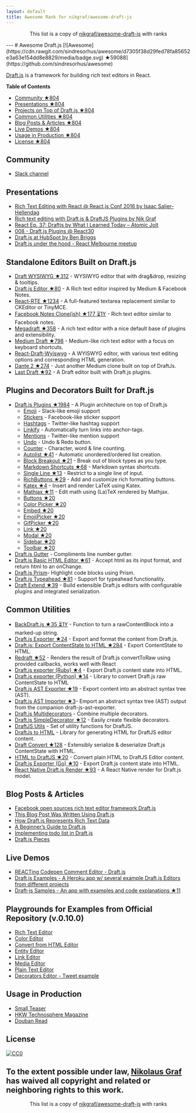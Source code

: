 ```yaml
---
layout: default
title: Awesome Rank for nikgraf/awesome-draft-js
---
```


<p align="center">
	This list is a copy of <a href="https://github.com/nikgraf/awesome-draft-js">nikgraf/awesome-draft-js</a> with ranks
</p>
---
# Awesome Draft.js [![Awesome](https://cdn.rawgit.com/sindresorhus/awesome/d7305f38d29fed78fa85652e3a63e154dd8e8829/media/badge.svg) ★59088](https://github.com/sindresorhus/awesome)

[Draft.js](https://facebook.github.io/draft-js/) is a framework for building rich text editors in React.

**Table of Contents**

- [Community ★804](https://github.com/nikgraf/awesome-draft-js#community)
- [Presentations ★804](https://github.com/nikgraf/awesome-draft-js#presentations)
- [Projects on Top of Draft.js ★804](https://github.com/nikgraf/awesome-draft-js#standalone-editors-built-on-draftjs)
- [Common Utilities ★804](https://github.com/nikgraf/awesome-draft-js#common-utilities)
- [Blog Posts & Articles ★804](https://github.com/nikgraf/awesome-draft-js#blog-posts--articles)
- [Live Demos ★804](https://github.com/nikgraf/awesome-draft-js#live-demos)
- [Usage in Production ★804](https://github.com/nikgraf/awesome-draft-js#usage-in-production)
- [License ★804](https://github.com/nikgraf/awesome-draft-js#license)

## Community

* [Slack channel](https://draftjs.herokuapp.com/)

## Presentations
* [Rich Text Editing with React @ React.js Conf 2016 by Isaac Salier-Hellendag ](https://www.youtube.com/watch?v=feUYwoLhE_4)
* [Rich text editing with Draft.js & DraftJS Plugins by Nik Graf](https://www.youtube.com/watch?v=gxNuHZXZMgs)
* [React Ep. 37: Draftjs by What I Learned Today – Atomic Jolt](https://www.youtube.com/watch?v=0k9suXgCtTA)
* [008 - Draft.js Plugins @ React30](https://www.youtube.com/watch?v=w-PqnpMizcQ)
* [Draft.js at HubSpot by Ben Briggs](http://product.hubspot.com/blog/tech-talk-at-night-react-meetup)
* [Draft.js under the hood - React Melbourne meetup](https://www.youtube.com/watch?feature=player_embedded&v=vOZAO3jFSHI)

## Standalone Editors Built on Draft.js

* [Draft WYSIWYG ★312](https://github.com/bkniffler/draft-wysiwyg) - WYSIWYG editor that with drag&drop, resizing & tooltips.
* [Draft.js Editor ★80](https://github.com/AlastairTaft/draft-js-editor) - A Rich text editor inspired by Medium & Facebook Notes.
* [React-RTE ★1234](https://github.com/sstur/react-rte) - A full-featured textarea replacement similar to CKEditor or TinyMCE.
* [Facebook Notes Clone(ish) ★177 ⏳1Y](https://github.com/andrewcoelho/react-text-editor) - Rich text editor similar to Facebook notes.
* [Megadraft ★358](https://github.com/globocom/megadraft) - A rich text editor with a nice default base of plugins and extensibility.
* [Medium Draft ★798](https://github.com/brijeshb42/medium-draft) - Medium-like rich text editor with a focus on keyboard shortcuts.
* [React-Draft-Wyiswyg](https://github.com/jpuri/react-draft-wysiwyg.git) - A WYISWYG editor, with various text editing options and corresponding HTML generation.
* [Dante 2 ★274](https://github.com/michelson/dante2) - Just another Medium clone built on top of DraftJs.
* [Last Draft ★92](https://github.com/vacenz/last-draft) - A Draft editor built with Draft.js plugins.

## Plugins and Decorators Built for Draft.js

* [Draft.js Plugins ★1984](https://github.com/draft-js-plugins/draft-js-plugins) - A Plugin architecture on top of Draft.js
  - [Emoji](https://www.draft-js-plugins.com/plugin/emoji) - Slack-like emoji support
  - [Stickers](https://www.draft-js-plugins.com/plugin/sticker) - Facebook-like sticker support
  - [Hashtags](https://www.draft-js-plugins.com/plugin/hashtag) - Twitter-like hashtag support
  - [Linkify](https://www.draft-js-plugins.com/plugin/linkify) - Automatically turn links into anchor-tags.
  - [Mentions](https://www.draft-js-plugins.com/plugin/mention) - Twitter-like mention support
  - [Undo](https://www.draft-js-plugins.com/plugin/undo) - Undo & Redo button.
  - [Counter](https://www.draft-js-plugins.com/plugin/counter) - Character, word & line counting.
  - [Autolist ★41](https://github.com/icelab/draft-js-autolist-plugin) - Automatic unordered/ordered list creation.
  - [Block Breakout ★21](https://github.com/icelab/draft-js-block-breakout-plugin) - Break out of block types as you type.
  - [Markdown Shortcuts ★68](https://github.com/ngs/draft-js-markdown-shortcuts-plugin) - Markdown syntax shortcuts.
  - [Single Line ★13](https://github.com/icelab/draft-js-single-line-plugin) - Restrict to a single line of input.
  - [RichButtons ★29](https://github.com/jasonphillips/draft-js-richbuttons-plugin) - Add and customize rich formatting buttons.
  - [Katex ★4](https://github.com/letranloc/draft-js-katex-plugin) - Insert and render LaTeX using Katex.
  - [Mathjax ★11](https://github.com/efloti/draft-js-mathjax-plugin) - Edit math using (La)TeX rendered by Mathjax.
  - [Buttons ★20](https://github.com/vacenz/last-draft-js-plugins)
  - [Color Picker ★20](https://github.com/vacenz/last-draft-js-plugins)
  - [Embed ★20](https://github.com/vacenz/last-draft-js-plugins)
  - [EmojiPicker ★20](https://github.com/vacenz/last-draft-js-plugins)
  - [GifPicker ★20](https://github.com/vacenz/last-draft-js-plugins)
  - [Link ★20](https://github.com/vacenz/last-draft-js-plugins)
  - [Modal ★20](https://github.com/vacenz/last-draft-js-plugins)
  - [Sidebar ★20](https://github.com/vacenz/last-draft-js-plugins)
  - [Toolbar ★20](https://github.com/vacenz/last-draft-js-plugins)
* [Draft.js Gutter](https://github.com/yepnamesjames/draft-js-gutter) - Compliments line number gutter.
* [Draft.js Basic HTML Editor ★61](https://github.com/dburrows/draft-js-basic-html-editor) - Accept html as its input format, and return html to an onChange.
* [Draft.js Prism](https://github.com/SamyPesse/draftjs-prism)- Highlight code blocks using Prism.
* [Draft.js Typeahead ★81](https://github.com/dooly-ai/draft-js-typeahead) - Support for typeahead functionality.
* [Draft Extend ★39](https://github.com/HubSpot/draft-extend) - Build extensible Draft.js editors with configurable plugins and integrated serialization.

## Common Utilities

* [BackDraft.js ★35 ⏳1Y](https://github.com/evanc/backdraft-js) - Function to turn a rawContentBlock into a marked-up string.
* [Draft.js Exporter ★24](https://github.com/rkpasia/draft-js-exporter) - Export and format the content from Draft.js.
* [Draft.js: Export ContentState to HTML ★284](https://github.com/sstur/draft-js-export-html) - Export ContentState to HTML.
* [Redraft ★52](https://github.com/lokiuz/redraft) - Renders the result of Draft.js convertToRaw using provided callbacks, works well with React
* [Draft.js exporter (Ruby) ★4](https://github.com/ignitionworks/draftjs_exporter) - Export Draft.js content state into HTML.
* [Draft.js exporter (Python) ★14](https://github.com/springload/draftjs_exporter) - Library to convert Draft.js raw ContentState to HTML
* [Draft.js AST Exporter ★19](https://github.com/icelab/draft-js-ast-exporter) - Export content into an abstract syntax tree (AST).
* [Draft.js AST Importer ★3](https://github.com/icelab/draft-js-ast-importer)- Emport an abstract syntax tree (AST) output from the companion draft-js-ast-exporter.
* [Draft.js Multidecorators](https://github.com/SamyPesse/draftjs-multidecorators) - Combine multiple decorators.
* [Draft.js SimpleDecorator ★12](https://github.com/Soreine/draft-js-simpledecorator) - Easily create flexible decorators.
* [DraftJS Utils](https://github.com/jpuri/draftjs-utils.git) - Set of utility functions for DraftJS.
* [DraftJs to HTML](https://github.com/jpuri/draftjs-to-html.git) - Library for generating HTML for DraftJS editor content.
* [Draft Convert ★128](https://github.com/HubSpot/draft-convert) - Extensibly serialize & deserialize Draft.js ContentState with HTML.
* [HTML to DraftJS ★20](https://github.com/jpuri/html-to-draftjs) - Convert plain HTML to DraftJS Editor content.
* [Draft.js Exporter (Go) ★10](https://github.com/ejilay/draftjs) - Export Draft.js content state into HTML.
* [React Native Draft.js Render ★93](https://github.com/globocom/react-native-draftjs-render) - A React Native render for Draft.js model.

## Blog Posts & Articles

* [Facebook open sources rich text editor framework Draft.js](https://code.facebook.com/posts/1684092755205505/facebook-open-sources-rich-text-editor-framework-draft-js/)
* [This Blog Post Was Written Using Draft.js](https://dev.to/ben/this-blog-post-was-written-using-draftjs)
* [How Draft.js Represents Rich Text Data](https://medium.com/@rajaraodv/how-draft-js-represents-rich-text-data-eeabb5f25cf2#.7gd8psdvi)
* [A Beginner’s Guide to Draft.js](https://medium.com/@adrianli/a-beginner-s-guide-to-draft-js-d1823f58d8cc#.uufeulpl5)
* [Implementing todo list in Draft.js](http://bitwiser.in/2016/08/31/implementing-todo-list-in-draft-js.html)
* [Draft.js Pieces](https://cannibalcoder.com/2016/12/02/draft-js-pieces/)

## Live Demos

* [REACTing Codepen Comment Editor - Draft.js](http://codepen.io/rkpasia/full/jqbrpq)
* [Draft.js Examples - A Heroku app w/ several example Draft.js Editors from different projects](http://draftjs-examples.herokuapp.com/)
* [Draft-js Samples - An app with examples and code explanations ★11](https://github.com/Mair/react-meetup-draftjs)

## Playgrounds for Examples from Official Repository (v.0.10.0)
* [Rich Text Editor](http://codepen.io/Kiwka/pen/YNYvyG)
* [Color Editor](http://codepen.io/Kiwka/pen/oBpVve)
* [Convert from HTML Editor](http://codepen.io/Kiwka/pen/YNYgWa)
* [Entity Editor](http://codepen.io/Kiwka/pen/wgpOoZ)
* [Link Editor](http://codepen.io/Kiwka/pen/ZLvPeO)
* [Media Editor](http://codepen.io/Kiwka/pen/rjpRzj)
* [Plain Text Editor](http://codepen.io/Kiwka/pen/jyYJzb)
* [Decorators Editor - Tweet example](http://codepen.io/Kiwka/pen/KaZERV)

## Usage in Production
* [Small Teaser](https://www.smallteaser.com/articles/write)
* [HKW Technosphere Magazine](http://technosphere-magazine.hkw.de/)
* [Douban Read](https://read.douban.com/editor_ng)

## License

[![CC0](http://mirrors.creativecommons.org/presskit/buttons/88x31/svg/cc-zero.svg)](https://creativecommons.org/publicdomain/zero/1.0/)

To the extent possible under law, [Nikolaus Graf](https://github.com/nikgraf/) has waived all copyright and related or neighboring rights to this work.
---
<p align="center">
	This list is a copy of <a href="https://github.com/nikgraf/awesome-draft-js">nikgraf/awesome-draft-js</a> with ranks
</p>
